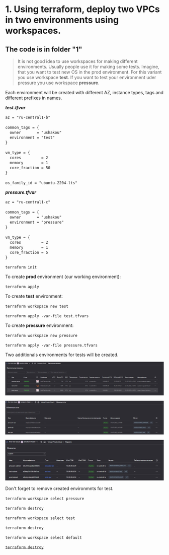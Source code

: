 # 1.	Using terraform, deploy two VPCs in two environments using workspaces.

## The code is in folder **"1"**

> It is not good idea to use workspaces for making different environments. Usually people use it for making some tests. Imagine, that you want to test new OS in the prod environment. For this variant you use workspace **test**. If you want to test your environment uder pressure you use workspace **pressure**.

Each environment will be created with different AZ, instance types, tags and different prefixes in names.

***test.tfvar***

```
az = "ru-central1-b"

common_tags = {
  owner       = "ushakou"
  environment = "test"
}

vm_type = {
  cores         = 2
  memory        = 1
  core_fraction = 50
}

os_family_id = "ubuntu-2204-lts"

```

***pressure.tfvar***

```
az = "ru-central1-c"

common_tags = {
  owner       = "ushakou"
  environment = "pressure"
}

vm_type = {
  cores         = 2
  memory        = 1
  core_fraction = 5
}

```

`terraform init`

To create **prod** environment (our working environment):

`terraform apply`

To create **test** environment:

`terraform workspace new test`

`terraform apply -var-file test.tfvars`

To create **pressure** environment:

`terraform workspace new pressure`

`terraform apply -var-file pressure.tfvars`

Two additionals environments for tests will be created.

![](/1/img/Screenshot_1.jpg)

![](/1/img/Screenshot_2.jpg)

![](/1/img/Screenshot_3.jpg)

Don't forget to remove created environmnts for test.

`terraform workspace select pressure`

`terraform destroy`

`terraform workspace select test`

`terraform destroy`

`terraform workspace select default`

~~`terraform destroy`~~
